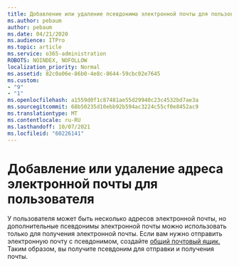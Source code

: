 ```yaml
---
title: Добавление или удаление псевдонима электронной почты для пользователя
ms.author: pebaum
author: pebaum
ms.date: 04/21/2020
ms.audience: ITPro
ms.topic: article
ms.service: o365-administration
ROBOTS: NOINDEX, NOFOLLOW
localization_priority: Normal
ms.assetid: 82c0a06e-86b0-4e8c-8644-59cbc02e7645
ms.custom:
- "9"
- "1"
ms.openlocfilehash: a1559d0f1c87481ae55d29940c23c4532bd7ae3a
ms.sourcegitcommit: 68b50235d10ebb92b594ac3224c55cf0e8452ac9
ms.translationtype: MT
ms.contentlocale: ru-RU
ms.lasthandoff: 10/07/2021
ms.locfileid: "60226141"
---
```

# <a name="add-or-remove-an-email-address-for-a-user"></a>Добавление или удаление адреса электронной почты для пользователя

У пользователя может быть несколько адресов электронной почты, но дополнительные псевдонимы электронной почты можно использовать только для получения электронной почты.  Если вам нужно отправить электронную почту с псевдонимом, создайте [общий почтовый ящик.](https://docs.microsoft.com/microsoft-365/admin/email/create-a-shared-mailbox) Таким образом, вы получите псевдоним для отправки и получения почты.
  